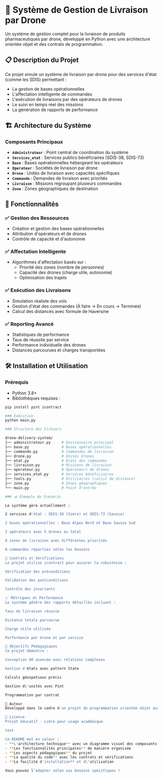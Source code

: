 # 🚁 Système de Gestion de Livraison par Drone

Un système de gestion complet pour la livraison de produits pharmaceutiques par drone, développé en Python avec une architecture orientée objet et des contrats de programmation.

## 📋 Description du Projet

Ce projet simule un système de livraison par drone pour des services d'état (comme les SDIS) permettant :
- La gestion de bases opérationnelles
- L'affectation intelligente de commandes
- L'exécution de livraisons par des opérateurs de drones
- Le suivi en temps réel des missions
- La génération de rapports de performance

## 🏗️ Architecture du Système

### Composants Principaux

- **`Administrateur`** : Point central de coordination du système
- **`Services_etat`** : Services publics bénéficiaires (SDIS-38, SDIS-73)
- **`Base`** : Bases opérationnelles hébergeant les opérateurs
- **`Operateur`** : Sociétés de livraison par drone
- **`Drone`** : Unités de livraison avec capacités spécifiques
- **`Commande`** : Demandes de livraison avec priorités
- **`Livraison`** : Missions regroupant plusieurs commandes
- **`Zone`** : Zones géographiques de destination

## 🚀 Fonctionnalités

### ✅ Gestion des Ressources
- Création et gestion des bases opérationnelles
- Attribution d'opérateurs et de drones
- Contrôle de capacité et d'autonomie

### ✅ Affectation Intelligente
- Algorithmes d'affectation basés sur :
  - Priorité des zones (nombre de personnes)
  - Capacité des drones (charge utile, autonomie)
  - Optimisation des trajets

### ✅ Exécution des Livraisons
- Simulation réaliste des vols
- Gestion d'état des commandes (À faire → En cours → Terminée)
- Calcul des distances avec formule de Haversine

### ✅ Reporting Avancé
- Statistiques de performance
- Taux de réussite par service
- Performance individuelle des drones
- Distances parcourues et charges transportées

## 🛠️ Installation et Utilisation

### Prérequis
- Python 3.8+
- Bibliothèques requises :

```bash
pip install pint icontract

### Exécution
python main.py

### Structure des Fichiers

drone-delivery-system/
├── administrateur.py     # Gestionnaire principal
├── base.py               # Bases opérationnelles
├── commande.py           # Commandes de livraison
├── drone.py              # Unités drones
├── etat.py               # États des commandes
├── livraison.py          # Missions de livraison
├── operateur.py          # Opérateurs de drones
├── services_etat.py      # Services bénéficiaires
├── tools.py              # Utilitaires (calcul de distance)
├── zone.py               # Zones géographiques
└── main.py               # Point d'entrée

### 📊 Exemple de Scénario

Le système gère actuellement :

2 services d'état : SDIS-38 (Isère) et SDIS-73 (Savoie)

2 bases opérationnelles : Base Alpes Nord et Base Savoie Sud

2 opérateurs avec 5 drones au total

8 zones de livraison avec différentes priorités

8 commandes réparties selon les besoins

🔧 Contrats et Vérifications
Le projet utilise icontract pour assurer la robustesse :

Vérification des préconditions

Validation des postconditions

Contrôle des invariants

📈 Métriques et Performance
Le système génère des rapports détaillés incluant :

Taux de livraison réussie

Distance totale parcourue

Charge utile utilisée

Performance par drone et par service

🎯 Objectifs Pédagogiques
Ce projet démontre :

Conception OO avancée avec relations complexes

Gestion d'états avec pattern State

Calculs géospatiaux précis

Gestion d\'unités avec Pint

Programmation par contrat

👥 Auteur
Développé dans le cadre d'un projet de programmation orientée objet avancée.

📄 Licence
Projet éducatif - Libre pour usage académique.

text

Ce README met en valeur :
- **L'architecture technique** avec un diagramme visuel des composants
- **Les fonctionnalités principales** de manière organisée
- **Les aspects pédagogiques** du projet
- **La qualité du code** avec les contrats et vérifications
- **La facilité d'installation** et d\'utilisation

Vous pouvez l'adapter selon vos besoins spécifiques !

